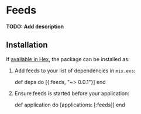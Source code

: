 # Feeds

**TODO: Add description**

## Installation

If [available in Hex](https://hex.pm/docs/publish), the package can be installed as:

  1. Add feeds to your list of dependencies in `mix.exs`:

        def deps do
          [{:feeds, "~> 0.0.1"}]
        end

  2. Ensure feeds is started before your application:

        def application do
          [applications: [:feeds]]
        end

